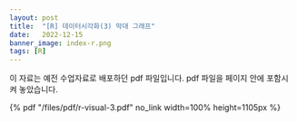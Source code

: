 ```yaml
---
layout: post
title:  "[R] 데이터시각화(3) 막대 그래프"
date:   2022-12-15
banner_image: index-r.png
tags: [R]
---
```


이 자료는 예전 수업자료로 배포하던 pdf 파일입니다. pdf 파일을 페이지 안에 포함시켜 놓았습니다.

<!--more-->

{% pdf "/files/pdf/r-visual-3.pdf" no_link width=100% height=1105px %}